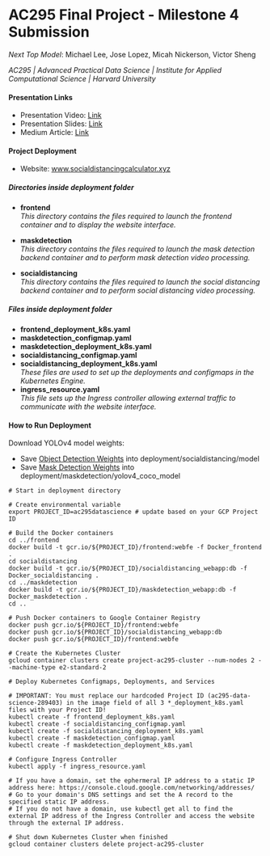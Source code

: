# AC295 Final Project - Milestone 4 Submission

*Next Top Model*: Michael Lee, Jose Lopez, Micah Nickerson, Victor Sheng

*AC295 | Advanced Practical Data Science | Institute for Applied Computational Science | Harvard University*  

#### Presentation Links
- Presentation Video: [Link](https://drive.google.com/file/d/1H1G7l9GzJv0wj8EKw1QZMpf60dOB_iMP/view?usp=sharing) <br/>
- Presentation Slides: [Link](https://docs.google.com/presentation/d/1eFaaRnLNPVHD59aLsPiCW_Clw-IgCtz4onPosaxBjn8/edit?usp=sharing) <br/>
- Medium Article: [Link](https://medium.com/p/52b13d101385/edit) 

#### Project Deployment
- Website: www.socialdistancingcalculator.xyz

##### Directories inside deployment folder
- **frontend** <br/>
*This directory contains the files required to launch the frontend container and to display the website interface.*

- **maskdetection** <br/>
*This directory contains the files required to launch the mask detection backend container and to perform mask detection video processing.*

- **socialdistancing** <br/>
*This directory contains the files required to launch the social distancing backend container and to perform social distancing video processing.*

##### Files inside deployment folder
- **frontend_deployment_k8s.yaml** <br/>
- **maskdetection_configmap.yaml** <br/>
- **maskdetection_deployment_k8s.yaml** <br/>
- **socialdistancing_configmap.yaml** <br/>
- **socialdistancing_deployment_k8s.yaml** <br/>
*These files are used to set up the deployments and configmaps in the Kubernetes Engine.*
- **ingress_resource.yaml** <br/>
*This file sets up the Ingress controller allowing external traffic to communicate with the website interface.*

#### How to Run Deployment

Download YOLOv4 model weights: <br/>
* Save [Object Detection Weights](https://github.com/AlexeyAB/darknet/releases/download/darknet_yolo_v3_optimal/yolov4.weights) into deployment/socialdistancing/model
* Save [Mask Detection Weights](https://drive.google.com/file/d/1kwA_9aEDCjQQnCEmiHI_b9NsCoO1IbTh/view?usp=sharing) into deployment/maskdetection/yolov4_coco_model

```shell
# Start in deployment directory

# Create environmental variable 
export PROJECT_ID=ac295datascience # update based on your GCP Project ID

# Build the Docker containers
cd ../frontend
docker build -t gcr.io/${PROJECT_ID}/frontend:webfe -f Docker_frontend .
cd socialdistancing
docker build -t gcr.io/${PROJECT_ID}/socialdistancing_webapp:db -f Docker_socialdistancing .
cd ../maskdetection
docker build -t gcr.io/${PROJECT_ID}/maskdetection_webapp:db -f Docker_maskdetection .
cd ..

# Push Docker containers to Google Container Registry
docker push gcr.io/${PROJECT_ID}/frontend:webfe
docker push gcr.io/${PROJECT_ID}/socialdistancing_webapp:db
docker push gcr.io/${PROJECT_ID}/frontend:webfe

# Create the Kubernetes Cluster 
gcloud container clusters create project-ac295-cluster --num-nodes 2 --machine-type e2-standard-2

# Deploy Kubernetes Configmaps, Deployments, and Services

# IMPORTANT: You must replace our hardcoded Project ID (ac295-data-science-289403) in the image field of all 3 *_deployment_k8s.yaml files with your Project ID!
kubectl create -f frontend_deployment_k8s.yaml
kubectl create -f socialdistancing_configmap.yaml
kubectl create -f socialdistancing_deployment_k8s.yaml
kubectl create -f maskdetection_configmap.yaml
kubectl create -f maskdetection_deployment_k8s.yaml

# Configure Ingress Controller
kubectl apply -f ingress_resource.yaml

# If you have a domain, set the ephermeral IP address to a static IP address here: https://console.cloud.google.com/networking/addresses/
# Go to your domain's DNS settings and set the A record to the specified static IP address.
# If you do not have a domain, use kubectl get all to find the external IP address of the Ingress Controller and access the website through the external IP address.

# Shut down Kubernetes Cluster when finished 
gcloud container clusters delete project-ac295-cluster
```